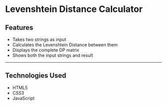 # Levenshtein Distance Calculator

## Features

- Takes two strings as input
- Calculates the Levenshtein Distance between them
- Displays the complete DP matrix
- Shows both the input strings and result

---

## Technologies Used

- HTML5
- CSS3
- JavaScript

